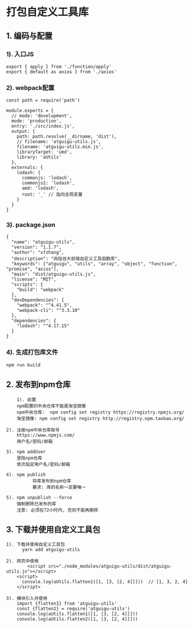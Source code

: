 # 打包自定义工具库
## 1. 编码与配置
### 1). 入口JS
    export { apply } from './function/apply'
    export { default as axios } from './axios'
		
### 2). webpack配置
    const path = require('path')

    module.exports = {
      // mode: 'development',
      mode: 'production',
      entry: './src/index.js',
      output: {
        path: path.resolve(__dirname, 'dist'),
        // filename: 'atguigu-utils.js',
        filename: 'atguigu-utils.min.js',
        libraryTarget: 'umd',
        library: 'aUtils'
      },
      externals: {
        lodash: {
          commonjs: 'lodash',
          commonjs2: 'lodash',
          amd: 'lodash',
          root: '_' // 指向全局变量
        }
      }
    }

### 3). package.json
    {
      "name": "atguigu-utils",
      "version": "1.1.7",
      "author": "xfzhang",
      "description": "尚硅谷大前端自定义工具函数库",
      "keywords": ["atguigu", "utils", "array", "object", "function", "promise", "axios"],
      "main": "dist/atguigu-utils.js",
      "license": "MIT",
      "scripts": {
        "build": "webpack"
      },
      "devDependencies": {
        "webpack": "^4.41.5",
        "webpack-cli": "^3.3.10"
      },
      "dependencies": {
        "lodash": "^4.17.15"
      }
    }

### 4). 生成打包库文件
    npm run build

## 2. 发布到npm仓库
		1). 前置
        npm配置的中央仓库不能是淘宝镜像
        npm中央仓库:  npm config set registry https://registry.npmjs.org/
        淘宝镜像: npm config set registry http://registry.npm.taobao.org/
          
    2). 注册npm中央仓库账号
        https://www.npmjs.com/
        用户名/密码/邮箱
		
    3). npm addUser
        登陆npm仓库
        依次指定用户名/密码/邮箱
		
    4). npm publish
			  将库发布到npm仓库
			  要求: 库的名称一定要唯一
		
    5). npm unpublish --force
        强制删除已发布的库
        注意: 必须在72小时内, 否则不能再删除

## 3. 下载并使用自定义工具包
    1). 下载并使用自定义工具包
	      yarn add atguigu-utils
	 
    2). 网页中使用
		    <script src="./node_modules/atguigu-utils/dist/atguigu-utils.js"></script>
        <script>
          console.log(aUtils.flatten1([1, [3, [2, 4]]]))  // [1, 3, 2, 4]
        </script>
	  
    3). 模块引入并使用
        import {flatten1} from 'atguigu-utils'
        const {flatten2} = require('atguigu-utils')
        console.log(aUtils.flatten1([1, [3, [2, 4]]]))
        console.log(aUtils.flatten2([1, [3, [2, 4]]]))
